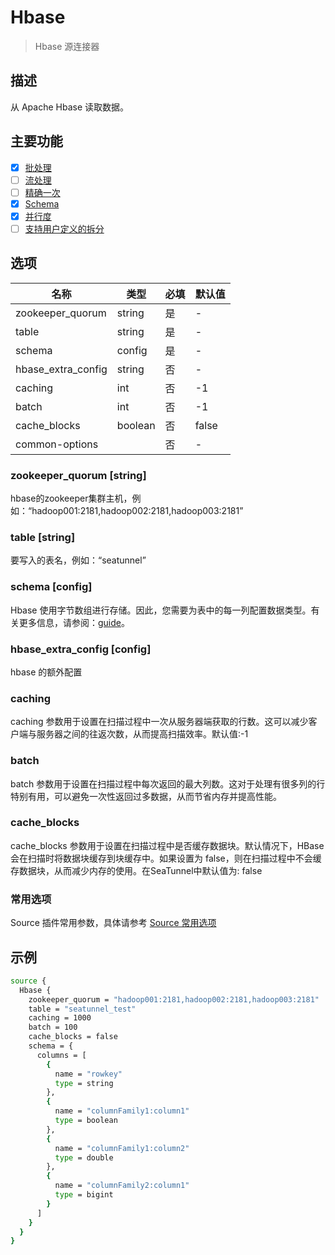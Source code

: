 # Hbase

> Hbase 源连接器

## 描述

从 Apache Hbase 读取数据。

## 主要功能

- [x] [批处理](../../concept/connector-v2-features.md)
- [ ] [流处理](../../concept/connector-v2-features.md)
- [ ] [精确一次](../../concept/connector-v2-features.md)
- [x] [Schema](../../concept/connector-v2-features.md)
- [x] [并行度](../../concept/connector-v2-features.md)
- [ ] [支持用户定义的拆分](../../concept/connector-v2-features.md)

## 选项

|         名称         |   类型    | 必填 |  默认值  |
|--------------------|---------|----|-------|
| zookeeper_quorum   | string  | 是  | -     |
| table              | string  | 是  | -     |
| schema             | config  | 是  | -     |
| hbase_extra_config | string  | 否  | -     |
| caching            | int     | 否  | -1    |
| batch              | int     | 否  | -1    |
| cache_blocks       | boolean | 否  | false |
| common-options     |         | 否  | -     |

### zookeeper_quorum [string]

hbase的zookeeper集群主机，例如：“hadoop001:2181,hadoop002:2181,hadoop003:2181”

### table [string]

要写入的表名，例如：“seatunnel”

### schema [config]

Hbase 使用字节数组进行存储。因此，您需要为表中的每一列配置数据类型。有关更多信息，请参阅：[guide](../../concept/schema-feature.md#how-to-declare-type-supported)。

### hbase_extra_config [config]

hbase 的额外配置

### caching

caching 参数用于设置在扫描过程中一次从服务器端获取的行数。这可以减少客户端与服务器之间的往返次数，从而提高扫描效率。默认值:-1

### batch

batch 参数用于设置在扫描过程中每次返回的最大列数。这对于处理有很多列的行特别有用，可以避免一次性返回过多数据，从而节省内存并提高性能。

### cache_blocks

cache_blocks 参数用于设置在扫描过程中是否缓存数据块。默认情况下，HBase 会在扫描时将数据块缓存到块缓存中。如果设置为 false，则在扫描过程中不会缓存数据块，从而减少内存的使用。在SeaTunnel中默认值为: false

### 常用选项

Source 插件常用参数，具体请参考 [Source 常用选项](common-options.md)

## 示例

```bash
source {
  Hbase {
    zookeeper_quorum = "hadoop001:2181,hadoop002:2181,hadoop003:2181" 
    table = "seatunnel_test" 
    caching = 1000 
    batch = 100 
    cache_blocks = false 
    schema = {
      columns = [
        { 
          name = "rowkey" 
          type = string 
        },
        {
          name = "columnFamily1:column1"
          type = boolean
        },
        {
          name = "columnFamily1:column2" 
          type = double
        },
        {
          name = "columnFamily2:column1"
          type = bigint
        }
      ]
    }
  }
}
```

